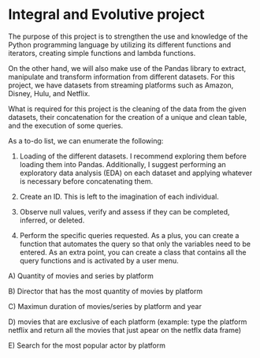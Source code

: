 # Integral and Evolutive project

The purpose of this project is to strengthen the use and knowledge of the Python programming language by utilizing its different functions and iterators, creating simple functions and lambda functions. 

On the other hand, we will also make use of the Pandas library to extract, manipulate and transform information from different datasets. For this project, we have datasets from streaming platforms such as Amazon, Disney, Hulu, and Netflix.

What is required for this project is the cleaning of the data from the given datasets, their concatenation for the creation of a unique and clean table, and the execution of some queries.

As a to-do list, we can enumerate the following:

1. Loading of the different datasets. I recommend exploring them before loading them into Pandas. Additionally, I suggest performing an exploratory data analysis (EDA) on each dataset and applying whatever is necessary before concatenating them.

2. Create an ID. This is left to the imagination of each individual.

3. Observe null values, verify and assess if they can be completed, inferred, or deleted.

4. Perform the specific queries requested. As a plus, you can create a function that automates the query so that only the variables need to be entered. As an extra point, you can create a class that contains all the query functions and is activated by a user menu.


A)  Quantity of movies and series by platform

B) Director that has the most quantity of movies by platform

C) Maximun duration of movies/series by platform and year

D) movies that are exclusive of each platform (example: type the platform netflix and return all the movies that just apear on the netflx data frame)

E) Search for the most popular actor by platform
